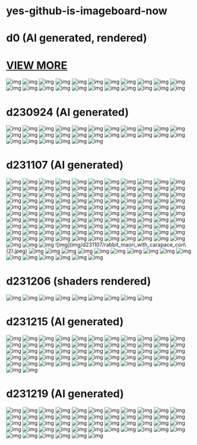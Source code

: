 # yes-github-is-imageboard-now

# d0 (AI generated, rendered)

# [VIEW MORE](EXTRAS.md)

![img](img/d0/Japanese_urban_downtown_hirise(1).jpeg)
![img](img/d0/Japanese_urban_downtown_hirise(2).jpeg)
![img](img/d0/Japanese_urban_downtown_hirise.jpeg)
![img](img/d0/alian_gem_crystal_stone_mutate-1.jpeg)
![img](img/d0/alian_gem_crystal_stone_mutate.jpeg)
![img](img/d0/battle_pass_game_ui_flat_outli(1).jpeg)
![img](img/d0/battle_pass_game_ui_flat_outli(2).jpeg)
![img](img/d0/battle_pass_game_ui_flat_outli(3).jpeg)
![img](img/d0/battle_pass_game_ui_flat_outli.jpeg)
![img](img/d0/d231128-0-fullhd.png)
![img](img/d0/d231128-1-fullhd.png)
![img](img/d0/d231128-100px.png)
![img](img/d0/d231128-2-fullhd.png)
![img](img/d0/d231128-3-fullhd.png)
![img](img/d0/d231128-4-fullhd.png)
![img](img/d0/d231128.png)
![img](img/d0/d231201-0.png)
![img](img/d0/d231206-0.png)
![img](img/d0/painterly_anime_artwork_Japane(1).jpeg)
![img](img/d0/painterly_anime_artwork_Japane.jpeg)
![img](img/d0/painterly_anime_artwork_overex(1).jpeg)
![img](img/d0/painterly_anime_artwork_overex.jpeg)

# d230924 (AI generated)

![img](img/d230924/out-0%20(1).png)
![img](img/d230924/out-0%20(10).png)
![img](img/d230924/out-0%20(11).png)
![img](img/d230924/out-0%20(12).png)
![img](img/d230924/out-0%20(13).png)
![img](img/d230924/out-0%20(14).png)
![img](img/d230924/out-0%20(15).png)
![img](img/d230924/out-1%20(73).png)
![img](img/d230924/out-1%20(74).png)
![img](img/d230924/out-1%20(75).png)
![img](img/d230924/out-1%20(76).png)
![img](img/d230924/out-1%20(77).png)
![img](img/d230924/out-1%20(78).png)
![img](img/d230924/out-1%20(79).png)
![img](img/d230924/out-1%20(8).png)
![img](img/d230924/out-1%20(80).png)
![img](img/d230924/out-1%20(81).png)
![img](img/d230924/out-1%20(82).png)
![img](img/d230924/out-1%20(83).png)
![img](img/d230924/out-1%20(84).png)
![img](img/d230924/out-1%20(85).png)
![img](img/d230924/out-1%20(86).png)
![img](img/d230924/out-1%20(87).png)
![img](img/d230924/out-1%20(88).png)
![img](img/d230924/out-1%20(89).png)
![img](img/d230924/out-1%20(9).png)
![img](img/d230924/out-1%20(90).png)
![img](img/d230924/out-1.png)

# d231107 (AI generated)

![img](img/d231107/2023-10-18_165245.png)
![img](img/d231107/20975ea5885e402bae13d721.jpeg)
![img](img/d231107/20b402d5497d496e9e960931.jpeg)
![img](img/d231107/3D_cartoon_low_poly_banana_pen(1).jpeg)
![img](img/d231107/3D_cartoon_low_poly_banana_pen(2).jpeg)
![img](img/d231107/3D_cartoon_low_poly_banana_pen.jpeg)
![img](img/d231107/3D_cartoon_low_poly_carrot_pen.jpeg)
![img](img/d231107/3D_cartoon_low_poly_carrot_ren(1).jpeg)
![img](img/d231107/3D_cartoon_low_poly_carrot_ren(2).jpeg)
![img](img/d231107/3D_cartoon_low_poly_carrot_ren.jpeg)
![img](img/d231107/3D_cartoon_low_poly_grunge_app.jpeg)
![img](img/d231107/3D_cartoon_low_poly_grunge_car(1).jpeg)
![img](img/d231107/3D_cartoon_low_poly_grunge_car(2).jpeg)
![img](img/d231107/3D_cartoon_low_poly_grunge_car(3).jpeg)
![img](img/d231107/3D_cartoon_low_poly_grunge_car(4).jpeg)
![img](img/d231107/3D_cartoon_low_poly_grunge_car(5).jpeg)
![img](img/d231107/3D_cartoon_low_poly_grunge_car.jpeg)
![img](img/d231107/688b5b76ce20412194478dc5.jpeg)
![img](img/d231107/Eudemon_kraken_online_refuses_.jpeg)
![img](img/d231107/anime_cooking_ingredients_sing(1).jpeg)
![img](img/d231107/anime_cooking_ingredients_sing(10).jpeg)
![img](img/d231107/anime_cooking_ingredients_sing(11).jpeg)
![img](img/d231107/anime_cooking_ingredients_sing(12).jpeg)
![img](img/d231107/anime_cooking_ingredients_sing(13).jpeg)
![img](img/d231107/anime_cooking_ingredients_sing(14).jpeg)
![img](img/d231107/anime_cooking_ingredients_sing(15).jpeg)
![img](img/d231107/anime_cooking_ingredients_sing(16).jpeg)
![img](img/d231107/anime_cooking_ingredients_sing(17).jpeg)
![img](img/d231107/anime_cooking_ingredients_sing(18).jpeg)
![img](img/d231107/anime_cooking_ingredients_sing(19).jpeg)
![img](img/d231107/anime_cooking_ingredients_sing(2).jpeg)
![img](img/d231107/anime_cooking_ingredients_sing(20).jpeg)
![img](img/d231107/anime_cooking_ingredients_sing(21).jpeg)
![img](img/d231107/anime_cooking_ingredients_sing(22).jpeg)
![img](img/d231107/anime_cooking_ingredients_sing(23).jpeg)
![img](img/d231107/anime_cooking_ingredients_sing(24).jpeg)
![img](img/d231107/anime_cooking_ingredients_sing(25).jpeg)
![img](img/d231107/anime_cooking_ingredients_sing(26).jpeg)
![img](img/d231107/anime_cooking_ingredients_sing(27).jpeg)
![img](img/d231107/anime_cooking_ingredients_sing(28).jpeg)
![img](img/d231107/anime_cooking_ingredients_sing(29).jpeg)
![img](img/d231107/anime_cooking_ingredients_sing(3).jpeg)
![img](img/d231107/anime_cooking_ingredients_sing(30).jpeg)
![img](img/d231107/anime_cooking_ingredients_sing(31).jpeg)
![img](img/d231107/anime_cooking_ingredients_sing(32).jpeg)
![img](img/d231107/anime_cooking_ingredients_sing(33).jpeg)
![img](img/d231107/anime_cooking_ingredients_sing(34).jpeg)
![img](img/d231107/anime_cooking_ingredients_sing(35).jpeg)
![img](img/d231107/anime_cooking_ingredients_sing(4).jpeg)
![img](img/d231107/anime_cooking_ingredients_sing(5).jpeg)
![img](img/d231107/anime_cooking_ingredients_sing(6).jpeg)
![img](img/d231107/anime_cooking_ingredients_sing(7).jpeg)
![img](img/d231107/anime_cooking_ingredients_sing(8).jpeg)
![img](img/d231107/anime_cooking_ingredients_sing(9).jpeg)
![img](img/d231107/anime_cooking_ingredients_sing.jpeg)
![img](img/d231107/banana_d_d_fantasy_highly_deta.jpeg)
![img](img/d231107/banana_studio_ghibli_style_art.jpeg)
![img](img/d231107/black_and_white_technical_draw(1).jpeg)
![img](img/d231107/black_and_white_technical_draw(2).jpeg)
![img](img/d231107/black_and_white_technical_draw(3).jpeg)
![img](img/d231107/black_and_white_technical_draw(4).jpeg)
![img](img/d231107/black_and_white_technical_draw.jpeg)
![img](img/d231107/burgers_ingridens_icon_set_on_.jpeg)
![img](img/d231107/cocktail_ingredients_icon_set_(1).jpeg)
![img](img/d231107/cocktail_ingredients_icon_set_(2).jpeg)
![img](img/d231107/cocktail_ingredients_icon_set_(3).jpeg)
![img](img/d231107/cocktail_ingredients_icon_set_.jpeg)
![img](img/d231107/d231024-1.png)
![img](img/d231107/d231024.png)
![img](img/d231107/d231028-1.png)
![img](img/d231107/d231028.png)
![img](img/d231107/elephant_maori_with_carapace_c(1).jpeg)
![img](img/d231107/elephant_maori_with_carapace_c.jpeg)
![img](img/d231107/fantasy_potion_ingredients_ico.jpeg)
![img](img/d231107/food_icon_set_on_simple_white_(1).jpeg)
![img](img/d231107/food_icon_set_on_simple_white_(2).jpeg)
![img](img/d231107/food_icon_set_on_simple_white_(3).jpeg)
![img](img/d231107/food_icon_set_on_simple_white_(4).jpeg)
![img](img/d231107/food_icon_set_on_simple_white_.jpeg)
![img](img/d231107/food_ingridens_icon_set_on_sim(1).jpeg)
![img](img/d231107/food_ingridens_icon_set_on_sim(2).jpeg)
![img](img/d231107/food_ingridens_icon_set_on_sim(3).jpeg)
![img](img/d231107/food_ingridens_icon_set_on_sim(4).jpeg)
![img](img/d231107/food_ingridens_icon_set_on_sim.jpeg)
![img](img/d231107/fruits_icon_set_on_simple_back(1).jpeg)
![img](img/d231107/fruits_icon_set_on_simple_back(2).jpeg)
![img](img/d231107/fruits_icon_set_on_simple_back(3).jpeg)
![img](img/d231107/fruits_icon_set_on_simple_back.jpeg)
![img](img/d231107/fruits_icon_set_on_simple_whit(1).jpeg)
![img](img/d231107/fruits_icon_set_on_simple_whit(2).jpeg)
![img](img/d231107/fruits_icon_set_on_simple_whit(3).jpeg)
![img](img/d231107/fruits_icon_set_on_simple_whit.jpeg)
![img](img/d231107/game_icons_fruits_realistic_ph(1).jpeg)
![img](img/d231107/game_icons_fruits_realistic_ph(2).jpeg)
![img](img/d231107/game_icons_fruits_realistic_ph(3).jpeg)
![img](img/d231107/game_icons_fruits_realistic_ph.jpeg)
![img](img/d231107/notify-mark-d231027.png)
![img](img/d231107/out-0.png)
![img](img/d231107/out-1.png)
![img](img/d231107/out-2.png)
![img](img/d231107/potion_ingredients_icon_set_on(1).jpeg)
![img](img/d231107/potion_ingredients_icon_set_on(10).jpeg)
![img](img/d231107/potion_ingredients_icon_set_on(11).jpeg)
![img](img/d231107/potion_ingredients_icon_set_on(12).jpeg)
![img](img/d231107/potion_ingredients_icon_set_on(2).jpeg)
![img](img/d231107/potion_ingredients_icon_set_on(3).jpeg)
![img](img/d231107/potion_ingredients_icon_set_on(4).jpeg)
![img](img/d231107/potion_ingredients_icon_set_on(5).jpeg)
![img](img/d231107/potion_ingredients_icon_set_on(6).jpeg)
![img](img/d231107/potion_ingredients_icon_set_on(7).jpeg)
![img](img/d231107/potion_ingredients_icon_set_on(8).jpeg)
![img](img/d231107/potion_ingredients_icon_set_on(9).jpeg)
![img](img/d231107/potion_ingredients_icon_set_on.jpeg)
![img](img/d231107/rabbit_maori_with_carapace_con\ (2).jpeg)
![img](img/d231107/rabbit_maori_with_carapace_con(1).jpeg)
![img](img/d231107/rabbit_maori_with_carapace_con(2).jpeg)
![img](img/d231107/rabbit_maori_with_carapace_con(3).jpeg)
![img](img/d231107/rabbit_maori_with_carapace_con(4).jpeg)
![img](img/d231107/rabbit_maori_with_carapace_con(5).jpeg)
![img](img/d231107/rabbit_maori_with_carapace_con(6).jpeg)
![img](img/d231107/rabbit_maori_with_carapace_con.jpeg)
![img](img/d231107/single_lemon_on_simple_backgro(1).jpeg)
![img](img/d231107/single_lemon_on_simple_backgro(2).jpeg)
![img](img/d231107/single_lemon_on_simple_backgro(3).jpeg)
![img](img/d231107/single_lemon_on_simple_backgro.jpeg)
![img](img/d231107/thigh_gap_genetic_sonatine_in_(1).jpeg)
![img](img/d231107/thigh_gap_genetic_sonatine_in_.jpeg)
![img](img/d231107/tile-231015.png)
![img](img/d231107/untitled.png)
![img](img/d231107/vfx_particle_d231027.png)

# d231206 (shaders rendered)

![img](img/d231206/d231206-1.png)
![img](img/d231206/d231206-2.png)
![img](img/d231206/d231206-3.png)
![img](img/d231206/d231206-4.png)
![img](img/d231206/d231206-5.png)
![img](img/d231206/d231206-6.png)
![img](img/d231206/d231206-7.png)
![img](img/d231206/d231206-8.png)
![img](img/d231206/d231206-9.png)

# d231215 (AI generated)

![img](img/d231215/All_the_little_pieces_make_up_(1).jpeg)
![img](img/d231215/All_the_little_pieces_make_up_(10).jpeg)
![img](img/d231215/All_the_little_pieces_make_up_(11).jpeg)
![img](img/d231215/All_the_little_pieces_make_up_(12).jpeg)
![img](img/d231215/All_the_little_pieces_make_up_(13).jpeg)
![img](img/d231215/All_the_little_pieces_make_up_(14).jpeg)
![img](img/d231215/All_the_little_pieces_make_up_(15).jpeg)
![img](img/d231215/All_the_little_pieces_make_up_(16).jpeg)
![img](img/d231215/All_the_little_pieces_make_up_(17).jpeg)
![img](img/d231215/All_the_little_pieces_make_up_(18).jpeg)
![img](img/d231215/All_the_little_pieces_make_up_(19).jpeg)
![img](img/d231215/All_the_little_pieces_make_up_(2).jpeg)
![img](img/d231215/All_the_little_pieces_make_up_(20).jpeg)
![img](img/d231215/All_the_little_pieces_make_up_(21).jpeg)
![img](img/d231215/All_the_little_pieces_make_up_(22).jpeg)
![img](img/d231215/All_the_little_pieces_make_up_(23).jpeg)
![img](img/d231215/All_the_little_pieces_make_up_(24).jpeg)
![img](img/d231215/All_the_little_pieces_make_up_(25).jpeg)
![img](img/d231215/All_the_little_pieces_make_up_(26).jpeg)
![img](img/d231215/All_the_little_pieces_make_up_(27).jpeg)
![img](img/d231215/All_the_little_pieces_make_up_(28).jpeg)
![img](img/d231215/All_the_little_pieces_make_up_(29).jpeg)
![img](img/d231215/All_the_little_pieces_make_up_(3).jpeg)
![img](img/d231215/All_the_little_pieces_make_up_(30).jpeg)
![img](img/d231215/All_the_little_pieces_make_up_(31).jpeg)
![img](img/d231215/All_the_little_pieces_make_up_(32).jpeg)
![img](img/d231215/All_the_little_pieces_make_up_(33).jpeg)
![img](img/d231215/All_the_little_pieces_make_up_(34).jpeg)
![img](img/d231215/All_the_little_pieces_make_up_(35).jpeg)
![img](img/d231215/All_the_little_pieces_make_up_(36).jpeg)
![img](img/d231215/All_the_little_pieces_make_up_(37).jpeg)
![img](img/d231215/All_the_little_pieces_make_up_(38).jpeg)
![img](img/d231215/All_the_little_pieces_make_up_(39).jpeg)
![img](img/d231215/All_the_little_pieces_make_up_(4).jpeg)
![img](img/d231215/All_the_little_pieces_make_up_(40).jpeg)
![img](img/d231215/All_the_little_pieces_make_up_(41).jpeg)
![img](img/d231215/All_the_little_pieces_make_up_(42).jpeg)
![img](img/d231215/All_the_little_pieces_make_up_(43).jpeg)
![img](img/d231215/All_the_little_pieces_make_up_(44).jpeg)
![img](img/d231215/All_the_little_pieces_make_up_(45).jpeg)
![img](img/d231215/All_the_little_pieces_make_up_(46).jpeg)
![img](img/d231215/All_the_little_pieces_make_up_(47).jpeg)
![img](img/d231215/All_the_little_pieces_make_up_(48).jpeg)
![img](img/d231215/All_the_little_pieces_make_up_(49).jpeg)
![img](img/d231215/All_the_little_pieces_make_up_(5).jpeg)
![img](img/d231215/All_the_little_pieces_make_up_(50).jpeg)
![img](img/d231215/All_the_little_pieces_make_up_(51).jpeg)
![img](img/d231215/All_the_little_pieces_make_up_(52).jpeg)
![img](img/d231215/All_the_little_pieces_make_up_(53).jpeg)
![img](img/d231215/All_the_little_pieces_make_up_(54).jpeg)
![img](img/d231215/All_the_little_pieces_make_up_(6).jpeg)
![img](img/d231215/All_the_little_pieces_make_up_(7).jpeg)
![img](img/d231215/All_the_little_pieces_make_up_(8).jpeg)
![img](img/d231215/All_the_little_pieces_make_up_(9).jpeg)
![img](img/d231215/All_the_little_pieces_make_up_.jpeg)
![img](img/d231215/painterly_digital_painting_All.jpeg)
![img](img/d231215/pixel_art_All_the_little_piece.jpeg)

# d231219 (AI generated)

![img](img/d231219/All_the_little_pieces_make_up_(1).jpeg)
![img](img/d231219/All_the_little_pieces_make_up_(10).jpeg)
![img](img/d231219/All_the_little_pieces_make_up_(11).jpeg)
![img](img/d231219/All_the_little_pieces_make_up_(12).jpeg)
![img](img/d231219/All_the_little_pieces_make_up_(13).jpeg)
![img](img/d231219/All_the_little_pieces_make_up_(14).jpeg)
![img](img/d231219/All_the_little_pieces_make_up_(15).jpeg)
![img](img/d231219/All_the_little_pieces_make_up_(16).jpeg)
![img](img/d231219/All_the_little_pieces_make_up_(17).jpeg)
![img](img/d231219/All_the_little_pieces_make_up_(2).jpeg)
![img](img/d231219/All_the_little_pieces_make_up_(3).jpeg)
![img](img/d231219/All_the_little_pieces_make_up_(4).jpeg)
![img](img/d231219/All_the_little_pieces_make_up_(5).jpeg)
![img](img/d231219/All_the_little_pieces_make_up_(6).jpeg)
![img](img/d231219/All_the_little_pieces_make_up_(7).jpeg)
![img](img/d231219/All_the_little_pieces_make_up_(8).jpeg)
![img](img/d231219/All_the_little_pieces_make_up_(9).jpeg)
![img](img/d231219/All_the_little_pieces_make_up_.jpeg)
![img](img/d231219/An_intriguing_close-up_view_of.jpeg)
![img](img/d231219/alian_gem_crystal_stone_mutate(1).jpeg)
![img](img/d231219/alian_gem_crystal_stone_mutate(2).jpeg)
![img](img/d231219/alian_gem_crystal_stone_mutate(3).jpeg)
![img](img/d231219/alian_gem_crystal_stone_mutate(4).jpeg)
![img](img/d231219/alian_gem_crystal_stone_mutate.jpeg)
![img](img/d231219/isometric_game_rpg_character_s(1).jpeg)
![img](img/d231219/isometric_game_rpg_character_s(10).jpeg)
![img](img/d231219/isometric_game_rpg_character_s(11).jpeg)
![img](img/d231219/isometric_game_rpg_character_s(12).jpeg)
![img](img/d231219/isometric_game_rpg_character_s(13).jpeg)
![img](img/d231219/isometric_game_rpg_character_s(14).jpeg)
![img](img/d231219/isometric_game_rpg_character_s(15).jpeg)
![img](img/d231219/isometric_game_rpg_character_s(16).jpeg)
![img](img/d231219/isometric_game_rpg_character_s(17).jpeg)
![img](img/d231219/isometric_game_rpg_character_s(18).jpeg)
![img](img/d231219/isometric_game_rpg_character_s(19).jpeg)
![img](img/d231219/isometric_game_rpg_character_s(2).jpeg)
![img](img/d231219/isometric_game_rpg_character_s(20).jpeg)
![img](img/d231219/isometric_game_rpg_character_s(21).jpeg)
![img](img/d231219/isometric_game_rpg_character_s(22).jpeg)
![img](img/d231219/isometric_game_rpg_character_s(23).jpeg)
![img](img/d231219/isometric_game_rpg_character_s(24).jpeg)
![img](img/d231219/isometric_game_rpg_character_s(25).jpeg)
![img](img/d231219/isometric_game_rpg_character_s(3).jpeg)
![img](img/d231219/isometric_game_rpg_character_s(4).jpeg)
![img](img/d231219/isometric_game_rpg_character_s(5).jpeg)
![img](img/d231219/isometric_game_rpg_character_s(6).jpeg)
![img](img/d231219/isometric_game_rpg_character_s(7).jpeg)
![img](img/d231219/isometric_game_rpg_character_s(8).jpeg)
![img](img/d231219/isometric_game_rpg_character_s(9).jpeg)
![img](img/d231219/isometric_game_rpg_character_s.jpeg)
